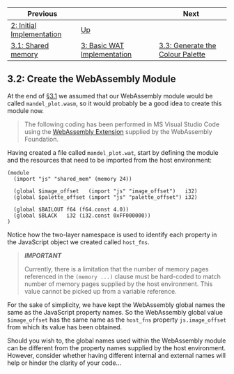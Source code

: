 | Previous | | Next
|---|---|---
| [2: Initial Implementation](../../02%20Initial%20Implementation/) | [Up](../) |
| [3.1: Shared memory](../01/) | [3: Basic WAT Implementation](../) | [3.3: Generate the Colour Palette](../03/)

## 3.2: Create the WebAssembly Module

At the end of [§3.1](../01/) we assumed that our WebAssembly module would be called `mandel_plot.wasm`, so it would probably be a good idea to create this module now.

> The following coding has been performed in MS Visual Studio Code using the [WebAssembly Extension](https://marketplace.visualstudio.com/items?itemName=dtsvet.vscode-wasm) supplied by the WebAssembly Foundation.

Having created a file called `mandel_plot.wat`, start by defining the module and the resources that need to be imported from the host environment:

```wast
(module
  (import "js" "shared_mem" (memory 24))

  (global $image_offset   (import "js" "image_offset")   i32)
  (global $palette_offset (import "js" "palette_offset") i32)

  (global $BAILOUT f64 (f64.const 4.0))
  (global $BLACK   i32 (i32.const 0xFF000000))
)
```

Notice how the two-layer namespace is used to identify each property in the JavaScript object we created called `host_fns`.

> ***IMPORTANT***
>
> Currently, there is a limitation that the number of memory pages referenced in the `(memory ...)` clause must be hard-coded to match number of memory pages supplied by the host environment.  This value cannot be picked up from a variable reference.

For the sake of simplicity, we have kept the WebAssembly global names the same as the JavaScript property names.  So the WebAssembly global value `$image_offset` has the same name as the `host_fns` property `js.image_offset` from which its value has been obtained.

Should you wish to, the global names used within the WebAssembly module can be different from the property names supplied by the host environment.  However, consider whether having different internal and external names will help or hinder the clarity of your code...
